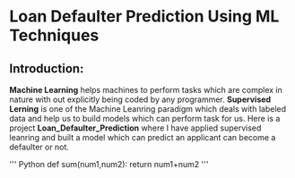 # Loan Defaulter Prediction Using ML Techniques
## Introduction:
**Machine Learning** helps machines to perform tasks which are complex in nature with out explicitly being coded by any programmer. **Supervised Lerning** is one of the Machine Leanring paradigm which deals with labeled data and help us to build models which can perform task for us. Here is a project **Loan_Defaulter_Prediction** where I have applied supervised leanring and built a model which can predict an applicant can become a defaulter or not. 

''' Python 
def sum(num1,num2):
  return num1+num2
'''
